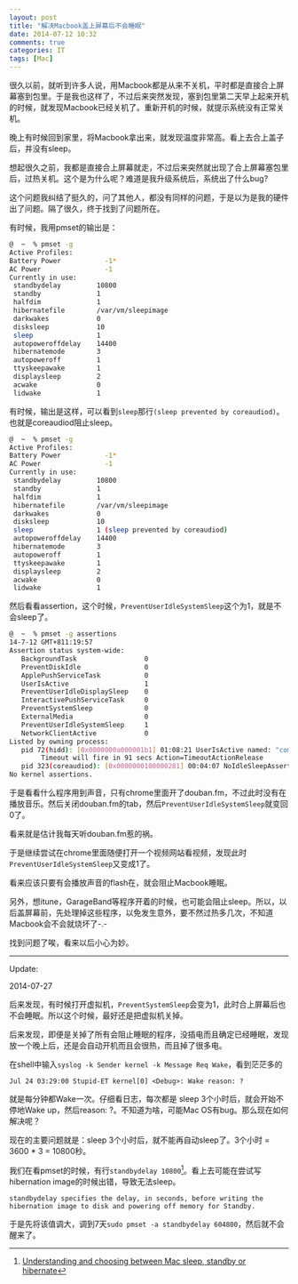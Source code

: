 ```yaml
---
layout: post
title: "解决Macbook盖上屏幕后不会睡眠"
date: 2014-07-12 10:32
comments: true
categories: IT
tags: [Mac]
---
```

很久以前，就听到许多人说，用Macbook都是从来不关机，平时都是直接合上屏幕塞到包里。于是我也这样了，不过后来突然发现，塞到包里第二天早上起来开机的时候，就发现Macbook已经关机了。重新开机的时候，就提示系统没有正常关机。

晚上有时候回到家里，将Macbook拿出来，就发现温度非常高。看上去合上盖子后，并没有sleep。

想起很久之前，我都是直接合上屏幕就走，不过后来突然就出现了合上屏幕塞包里后，过热关机。这个是为什么呢？难道是我升级系统后，系统出了什么bug?

<!-- more -->

这个问题我纠结了挺久的，问了其他人，都没有同样的问题，于是以为是我的硬件出了问题。隔了很久，终于找到了问题所在。

有时候，我用pmset的输出是：

``` bash
@  ~  % pmset -g
Active Profiles:
Battery Power           -1*
AC Power                -1
Currently in use:
 standbydelay         10800
 standby              1
 halfdim              1
 hibernatefile        /var/vm/sleepimage
 darkwakes            0
 disksleep            10
 sleep                1
 autopoweroffdelay    14400
 hibernatemode        3
 autopoweroff         1
 ttyskeepawake        1
 displaysleep         2
 acwake               0
 lidwake              1
```

有时候，输出是这样，可以看到`sleep`那行`(sleep prevented by coreaudiod)`。也就是coreaudiod阻止sleep。

``` bash
@  ~  % pmset -g
Active Profiles:
Battery Power           -1*
AC Power                -1
Currently in use:
 standbydelay         10800
 standby              1
 halfdim              1
 hibernatefile        /var/vm/sleepimage
 darkwakes            0
 disksleep            10
 sleep                1 (sleep prevented by coreaudiod)
 autopoweroffdelay    14400
 hibernatemode        3
 autopoweroff         1
 ttyskeepawake        1
 displaysleep         2
 acwake               0
 lidwake              1
```

然后看看assertion，这个时候，`PreventUserIdleSystemSleep`这个为1，就是不会sleep了。

``` bash
@  ~  % pmset -g assertions
14-7-12 GMT+811:19:57
Assertion status system-wide:
   BackgroundTask                 0
   PreventDiskIdle                0
   ApplePushServiceTask           0
   UserIsActive                   1
   PreventUserIdleDisplaySleep    0
   InteractivePushServiceTask     0
   PreventSystemSleep             0
   ExternalMedia                  0
   PreventUserIdleSystemSleep     1
   NetworkClientActive            0
Listed by owning process:
   pid 72(hidd): [0x0000000a000001b1] 01:08:21 UserIsActive named: "com.apple.iohideventsystem.queue.tickle"
        Timeout will fire in 91 secs Action=TimeoutActionRelease
   pid 323(coreaudiod): [0x0000000100000281] 00:04:07 NoIdleSleepAssertion named: "com.apple.audio.'AppleHDAEngineOutput:1B,0,1,1:0'.noidlesleep"
No kernel assertions.
```

于是看看什么程序用到声音，只有chrome里面开了douban.fm，不过此时没有在播放音乐。然后关闭douban.fm的tab，然后`PreventUserIdleSystemSleep`就变回0了。

看来就是估计我每天听douban.fm惹的祸。

于是继续尝试在chrome里面随便打开一个视频网站看视频，发现此时`PreventUserIdleSystemSleep`又变成1了。

看来应该只要有会播放声音的flash在，就会阻止Macbook睡眠。

另外，想itune，GarageBand等程序开着的时候，也可能会阻止sleep。所以，以后盖屏幕前，先处理掉这些程序，以免发生意外，要不然过热多几次，不知道Macbook会不会就烧坏了-.-

找到问题了唉，看来以后小心为妙。

------------

Update: 

2014-07-27 

后来发现，有时候打开虚拟机，`PreventSystemSleep`会变为1，此时合上屏幕后也不会睡眠。所以这个时候，最好还是把虚拟机关掉。

后来发现，即便是关掉了所有会阻止睡眠的程序，没插电而且确定已经睡眠，发现放一个晚上后，还是会自动开机而且会很热，而且掉了很多电。

在shell中输入`syslog -k Sender kernel -k Message Req Wake`，看到茫茫多的

```
Jul 24 03:29:00 Stupid-ET kernel[0] <Debug>: Wake reason: ?
```

就是每分钟都Wake一次。仔细看日志，每次都是 sleep 3个小时后，就会开始不停地Wake up，然后reason: ?。不知道为啥，可能Mac OS有bug。那么现在如何解决呢？

现在的主要问题就是：sleep 3个小时后，就不能再自动sleep了。3个小时 = 3600 * 3 = 10800秒。

我们在看pmset的时候，有行`standbydelay 10800`[^1]。看上去可能在尝试写hibernation image的时候出错，导致无法sleep。

```
standbydelay specifies the delay, in seconds, before writing the hibernation image to disk and powering off memory for Standby.
```

于是先将该值调大，调到7天`sudo pmset -a standbydelay 604800`，然后就不会醒来了。


[^1]: [Understanding and choosing between Mac sleep, standby or hibernate](http://www.garron.me/en/mac/macbook-hibernate-sleep-deep-standby.html)
